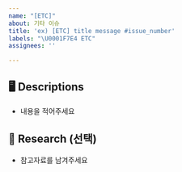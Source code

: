 ```yaml
---
name: "[ETC]"
about: 기타 이슈
title: 'ex) [ETC] title message #issue_number'
labels: "\U0001F7E4 ETC"
assignees: ''

---
```


## 🖥️ Descriptions
 - 내용을 적어주세요

## 📖 Research (선택)
 - 참고자료를 남겨주세요
